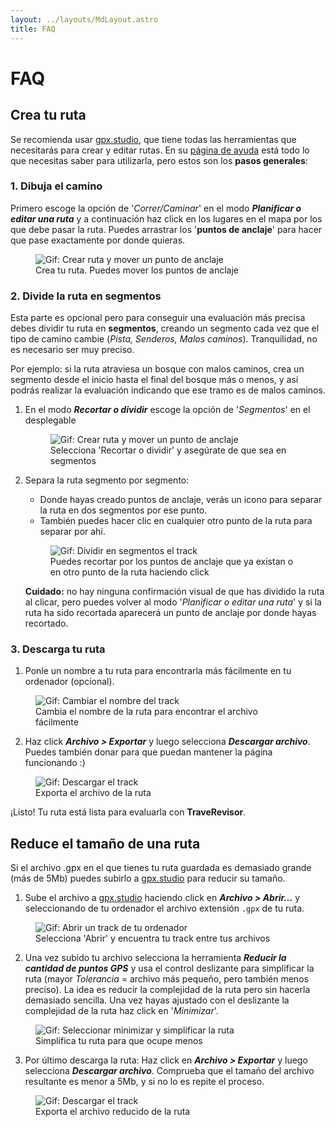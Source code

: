```yaml
---
layout: ../layouts/MdLayout.astro
title: FAQ
---
```

# FAQ


## Crea tu ruta

Se recomienda usar [gpx.studio](https://gpx.studio/es/app#5.93/41.578/-2.89), que tiene todas las herramientas que necesitarás para crear y editar rutas. 
En su [página de ayuda](https://gpx.studio/es/help) está todo lo que necesitas saber para utilizarla, pero estos son los **pasos generales**:
### 1. Dibuja el camino  
Primero escoge la opción de '*Correr/Caminar*' en el modo ***Planificar o editar una ruta*** y a continuación haz click en los lugares en el mapa por los que debe pasar la ruta. Puedes arrastrar los '**puntos de anclaje**' para hacer que pase exactamente por donde quieras.  
<figure>
   <img class="mx-auto" src="../gifs/crear_ruta.gif" alt="Gif: Crear ruta y mover un punto de anclaje">
   <figcaption>Crea tu ruta. Puedes mover los puntos de anclaje</figcaption>
</figure>

### 2. Divide la ruta en segmentos 
Esta parte es opcional pero para conseguir una evaluación más precisa debes dividir tu ruta en **segmentos**, creando un segmento cada vez que el tipo de camino cambie (*Pista, Senderos, Malos caminos*). Tranquilidad, no es necesario ser muy preciso. 

Por ejemplo: si la ruta atraviesa un bosque con malos caminos, crea un segmento desde el inicio hasta el final del bosque más o menos, y así podrás realizar la evaluación indicando que ese tramo es de malos caminos.

1. En el modo ***Recortar o dividir*** escoge la opción de '*Segmentos*' en el desplegable
   <figure>
      <img class="mx-auto" src="../gifs/seleccionar_recortar.gif" alt="Gif: Crear ruta y mover un punto de anclaje">
      <figcaption>Selecciona 'Recortar o dividir' y asegúrate de que sea en segmentos</figcaption>
   </figure> 
2. Separa la ruta segmento por segmento:  
   - Donde hayas creado puntos de anclaje, verás un icono para separar la ruta en dos segmentos por ese punto.  
   - También puedes hacer clic en cualquier otro punto de la ruta para separar por ahí.
   <figure>
      <img class="mx-auto" src="../gifs/crear_segmento.gif" alt="Gif: Dividir en segmentos el track">
      <figcaption>Puedes recortar por los puntos de anclaje que ya existan o en otro punto de la ruta haciendo click</figcaption>
   </figure>   

   **Cuidado:** no hay ninguna confirmación visual de que has dividido la ruta al clicar, pero puedes volver al modo '*Planificar o editar una ruta*' y si la ruta ha sido recortada aparecerá un punto de anclaje por donde hayas recortado.

### 3. Descarga tu ruta  
1. Ponle un nombre a tu ruta para encontrarla más fácilmente en tu ordenador (opcional).
<figure>
      <img class="mx-auto" src="../gifs/cambiar_nombre_track.gif" alt="Gif: Cambiar el nombre del track">
      <figcaption>Cambia el nombre de la ruta para encontrar el archivo fácilmente</figcaption>
</figure>

2. Haz click ***Archivo > Exportar*** y luego selecciona ***Descargar archivo***. Puedes también donar para que puedan mantener la página funcionando :)

<figure>
      <img class="mx-auto" src="../gifs/descargar_ruta.gif" alt="Gif: Descargar el track">
      <figcaption>Exporta el archivo de la ruta</figcaption>
</figure>

¡Listo! Tu ruta está lista para evaluarla con **TraveRevisor**.  


## Reduce el tamaño de una ruta
Si el archivo .gpx en el que tienes tu ruta guardada es demasiado grande (más de 5Mb) puedes subirlo a [gpx.studio](https://gpx.studio/es/app#5.93/41.578/-2.89) para reducir su tamaño.

1. Sube el archivo a [gpx.studio](https://gpx.studio/es/app#5.93/41.578/-2.89) haciendo click en ***Archivo > Abrir...*** y seleccionando de tu ordenador el archivo extensión `.gpx` de tu ruta. 
<figure>
      <img class="mx-auto" src="../gifs/abrir_gpx.gif" alt="Gif: Abrir un track de tu ordenador">
      <figcaption>Selecciona 'Abrir' y encuentra tu track entre tus archivos</figcaption>
</figure>

2. Una vez subido tu archivo selecciona la herramienta ***Reducir la cantidad de puntos GPS*** y usa el control deslizante para simplificar la ruta (mayor *Tolerancia* = archivo más pequeño, pero también menos preciso). La idea es reducir la complejidad de la ruta pero sin hacerla demasiado sencilla.
Una vez hayas ajustado con el deslizante la complejidad de la ruta haz click en '*Minimizar*'.
<figure>
      <img class="mx-auto" src="../gifs/minimizar_gpx.gif" alt="Gif: Seleccionar minimizar y simplificar la ruta">
      <figcaption>Simplifica tu ruta para que ocupe menos</figcaption>
</figure>

3. Por último descarga la ruta: Haz click en ***Archivo > Exportar*** y luego selecciona ***Descargar archivo***. Comprueba que el tamaño del archivo resultante es menor a 5Mb, y si no lo es repite el proceso.
<figure>
      <img class="mx-auto" src="../gifs/descargar_ruta.gif" alt="Gif: Descargar el track">
      <figcaption>Exporta el archivo reducido de la ruta</figcaption>
</figure>